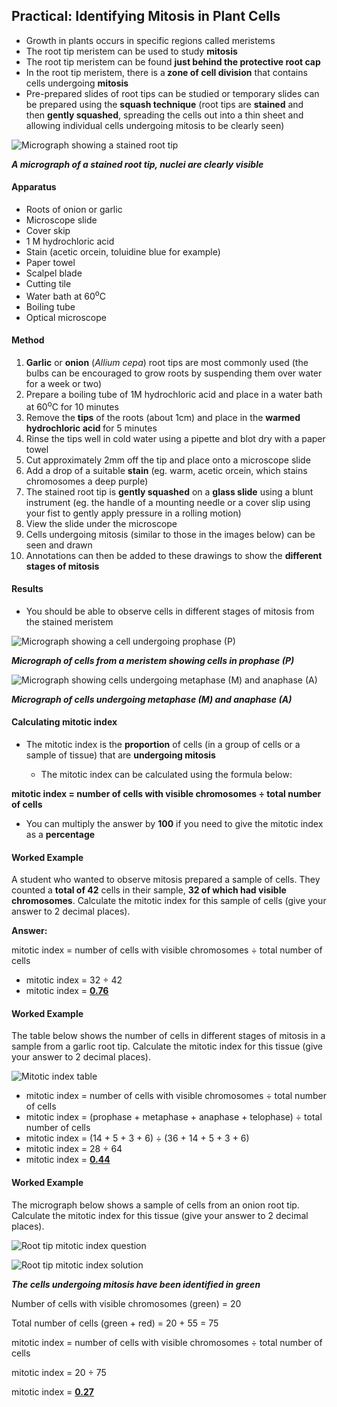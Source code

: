 Practical: Identifying Mitosis in Plant Cells
---------------------------------------------

* Growth in plants occurs in specific regions called meristems
* The root tip meristem can be used to study <b>mitosis</b>
* The root tip meristem can be found <b>just behind the protective root cap</b>
* In the root tip meristem, there is a<b> zone of cell division</b> that contains cells undergoing <b>mitosis</b>
* Pre-prepared slides of root tips can be studied or temporary slides can be prepared using the <b>squash technique</b> (root tips are <b>stained</b> and then <b>gently squashed</b>, spreading the cells out into a thin sheet and allowing individual cells undergoing mitosis to be clearly seen)

![Micrograph showing a stained root tip](Micrograph-showing-a-stained-root-tip.png)

<i><b>A micrograph of a stained root tip, nuclei are clearly visible</b></i>

#### Apparatus

* Roots of onion or garlic
* Microscope slide
* Cover skip
* 1 M hydrochloric acid
* Stain (acetic orcein, toluidine blue for example)
* Paper towel
* Scalpel blade
* Cutting tile
* Water bath at 60<sup>o</sup>C
* Boiling tube
* Optical microscope

#### Method

1. <b>Garlic</b> or <b>onion</b> (<i>Allium cepa</i>) root tips are most commonly used (the bulbs can be encouraged to grow roots by suspending them over water for a week or two)
2. Prepare a boiling tube of 1M hydrochloric acid and place in a water bath at 60<sup>o</sup>C for 10 minutes
3. Remove the <b>tips</b> of the roots (about 1cm) and place in the <b>warmed hydrochloric acid </b>for 5 minutes
4. Rinse the tips well in cold water using a pipette and blot dry with a paper towel
5. Cut approximately 2mm off the tip and place onto a microscope slide
6. Add a drop of a suitable <b>stain</b> (eg. warm, acetic orcein, which stains chromosomes a deep purple)
7. The stained root tip is <b>gently squashed</b> on a <b>glass slide</b> using a blunt instrument (eg. the handle of a mounting needle or a cover slip using your fist to gently apply pressure in a rolling motion)
8. View the slide under the microscope
9. Cells undergoing mitosis (similar to those in the images below) can be seen and drawn
10. Annotations can then be added to these drawings to show the <b>different stages of mitosis</b>

#### Results

* You should be able to observe cells in different stages of mitosis from the stained meristem

![Micrograph showing a cell undergoing prophase (P)](Micrograph-showing-a-cell-undergoing-prophase-P.png)

<i><b>Micrograph of cells from a meristem showing cells in prophase (P)</b></i>

![Micrograph showing cells undergoing metaphase (M) and anaphase (A)](Micrograph-showing-cells-undergoing-metaphase-M-and-anaphase-A.png)

<i><b>Micrograph of cells undergoing metaphase (M) and anaphase (A)</b></i>

#### Calculating mitotic index

* The mitotic index is the <b>proportion</b> of cells (in a group of cells or a sample of tissue) that are <b>undergoing mitosis</b>

  + The mitotic index can be calculated using the formula below:

<b>mitotic index = number of cells with visible chromosomes ÷ total number of cells</b>

* You can multiply the answer by <b>100</b> if you need to give the mitotic index as a <b>percentage</b>

#### Worked Example

A student who wanted to observe mitosis prepared a sample of cells. They counted a <b>total of 42</b> cells in their sample, <b>32 of which had visible chromosomes</b>. Calculate the mitotic index for this sample of cells (give your answer to 2 decimal places).  
  
<b>Answer:</b>  
  
mitotic index = number of cells with visible chromosomes ÷ total number of cells

* mitotic index = 32 ÷ 42
* mitotic index = <u><b>0.76</b></u>

#### Worked Example

The table below shows the number of cells in different stages of mitosis in a sample from a garlic root tip. Calculate the mitotic index for this tissue (give your answer to 2 decimal places).

![Mitotic index table](Mitotic-index-table.png)

* mitotic index = number of cells with visible chromosomes ÷ total number of cells
* mitotic index = (prophase + metaphase + anaphase + telophase) ÷ total number of cells
* mitotic index = (14 + 5 + 3 + 6) ÷ (36 + 14 + 5 + 3 + 6)
* mitotic index = 28 ÷ 64
* mitotic index = <u><b>0.44</b></u>

#### Worked Example

The micrograph below shows a sample of cells from an onion root tip. Calculate the mitotic index for this tissue (give your answer to 2 decimal places).

![Root tip mitotic index question](Root-tip-mitotic-index-question.png)

![Root tip mitotic index solution](Root-tip-mitotic-index-solution.png)

<i><b>The cells undergoing mitosis have been identified in green</b></i>

Number of cells with visible chromosomes (green) = 20

Total number of cells (green + red) = 20 + 55 = 75

mitotic index = number of cells with visible chromosomes ÷ total number of cells

mitotic index = 20 ÷ 75

mitotic index = <u><b>0.27</b></u>